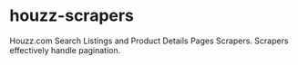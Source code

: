 # houzz-scrapers
Houzz.com Search Listings and Product Details Pages Scrapers. Scrapers effectively handle pagination.
